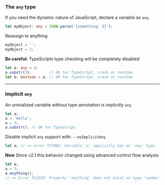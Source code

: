 ### The `any` type

If you need the dynamic nature of JavaScript, declare a variable as `any`.

```typescript
let myObject: any = JSON.parse('{something: 3}');
```

Reassign to anything <!-- .element class="fragment" data-fragment-index="0" -->

```typescript
myObject = '';
myObject = 3;
```
<!-- .element class="fragment" data-fragment-index="0" -->

**Be careful:** TypeScripts type checking will be completely disabled

<!-- .element class="fragment" data-fragment-index="1" -->

```typescript
let a: any = 4;
a.substr(3);        // OK for TypeScript, crash at runtime
let b: boolean = a; // OK for TypeScript, crash at runtime
```

<!-- .element class="fragment" data-fragment-index="1" -->

---

### Implicit `any`

An uninialized variable without type annotation is implicitly `any`

```typescript
let a;
a = 'Hello';
a = 3;
a.substr(); // OK for TypeScript
```

Disable implicit `any` support with: `--noImplicitAny`

<!-- .element class="fragment" data-fragment-index="0" -->

```typescript
let a; // => error TS7005: Variable 'a' implicitly has an 'any' type.
```

<!-- .element class="fragment" data-fragment-index="0" -->

**New** Since v2.1 this behavior changed using advanced control flow analysis

<!-- .element class="fragment" data-fragment-index="1" -->

```typescript
let a;
a = 3;
a.anything();
// => Error TS2339: Property 'anything' does not exist on type 'number'.
```
<!-- .element class="fragment" data-fragment-index="1" -->

